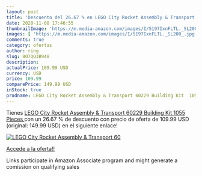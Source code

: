 ```yaml
---
layout: post
title: 'Descuento del 26.67 % en LEGO City Rocket Assembly & Transport 60'
date: 2020-11-08 17:46:55
thumbnailImage: 'https://m.media-amazon.com/images/I/5197IxnFLTL._SL200_.jpg'
images: [ 'https://m.media-amazon.com/images/I/5197IxnFLTL._SL200_.jpg' ]
comments: true
category: ofertas
author: ring
slug: B07QQ3B948
description:
actualPrice: 109.99 USD
currency: USD
price: 109.99
comparePrice: 149.99 USD
inStock: true
prodname: LEGO City Rocket Assembly & Transport 60229 Building Kit  1055 Pieces 
---
```


Tienes [LEGO City Rocket Assembly & Transport 60229 Building Kit  1055 Pieces ](https://www.amazon.com/dp/B07QQ3B948/?tag=tolees-20) con un 26.67 % de descuento con precio de oferta de 109.99 USD (original: 149.99 USD) en el siguiente enlace!

[![LEGO City Rocket Assembly & Transport 60](https://m.media-amazon.com/images/I/5197IxnFLTL._SL200_.jpg)](https://www.amazon.com/dp/B07QQ3B948/?tag=tolees-20)

[Accede a la oferta!!](https://www.amazon.com/dp/B07QQ3B948/?tag=tolees-20)

Links participate in Amazon Associate program and might generate a comission on qualifying sales


